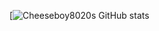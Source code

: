 [![Cheeseboy8020s GitHub stats](https://github-readme-stats.vercel.app/api?username=Cheeseboy8020&count_private=true&show_icons=true&theme=radical)
